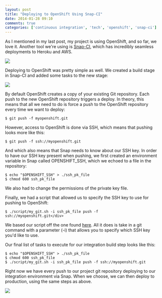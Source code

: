 ```yaml
---
layout: post
title: "Deploying to OpenShift Using Snap-CI"
date: 2014-01-28 09:10
comments: true
categories: ['continuous integration', 'tech', 'openshift', 'snap-ci']
---
```

As I mentioned in my last post, my project is using OpenShift, and so
far, we love it. Another tool we're using is [Snap-CI](snap-ci.com), which has incredibly seamless deployments to Heroku and AWS.

<img src="{{ root_url }}/images/snap_pipeline.png" />

Deploying to OpenShift was pretty simple as well. We created a build stage in Snap-CI and added some tasks to the new stage:

<img src="{{ root_url }}/images/snap_new_stage.png" />

By default OpenShift creates a copy of your existing Git repository. Each push to the new OpenShift repository triggers a deploy. In theory, this means that all we need to do is force a push to the OpenShift repository every time we want to deploy:

``` linenos: false
$ git push -f myopenshift.git
```

However, access to OpenShift is done via SSH, which means that pushing looks
more like this:

``` linenos: false
$ git push -f ssh://myopenshift.git
```

And which also means that Snap needs to know about our SSH key. In order
to have our SSH key present when pushing, we first created an
environment variable in Snap called OPENSHIFT_SSH, which we echoed to a
file in the repository:

``` linenos: false
$ echo "$OPENSHIFT_SSH" > ./ssh_pk_file
$ chmod 600 ssh_pk_file
```

We also had to change the permissions of the private key file.

Finally, we had a script that allowed us to specify the SSH key to use for
pushing to OpenShift:

``` linenos: false
$ ./script/my_git.sh -i ssh_pk_file push -f ssh://myopenshift.git</div>
```

We based our script off the one found [here](http://alvinabad.wordpress.com/2013/03/23/how-to-specify-an-ssh-key-file-with-the-git-command/). All it does is take in a git command with a parameter (-i) that allows you to specify which SSH key you'd like to use.

Our final list of tasks to execute for our integration build step
looks like this:

``` linenos: false
$ echo "$OPENSHIFT_SSH" > ./ssh_pk_file 
$ chmod 600 ssh_pk_file
$ ./script/my_git.sh -i ssh_pk_file push -f ssh://myopenshift.git
```

Right now we have every push to our project git repository deploying to
our integration environment via Snap. When we choose, we can then deploy to
production, using the same steps as above.

<img src="{{ root_url }}/images/snap_integracion.png" />
